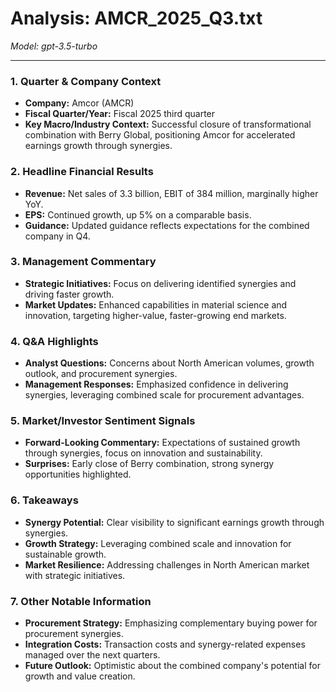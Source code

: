 # Analysis: AMCR_2025_Q3.txt

*Model: gpt-3.5-turbo*

---

### 1. **Quarter & Company Context**
- **Company:** Amcor (AMCR)
- **Fiscal Quarter/Year:** Fiscal 2025 third quarter
- **Key Macro/Industry Context:** Successful closure of transformational combination with Berry Global, positioning Amcor for accelerated earnings growth through synergies.

### 2. **Headline Financial Results**
- **Revenue:** Net sales of 3.3 billion, EBIT of 384 million, marginally higher YoY.
- **EPS:** Continued growth, up 5% on a comparable basis.
- **Guidance:** Updated guidance reflects expectations for the combined company in Q4.

### 3. **Management Commentary**
- **Strategic Initiatives:** Focus on delivering identified synergies and driving faster growth.
- **Market Updates:** Enhanced capabilities in material science and innovation, targeting higher-value, faster-growing end markets.

### 4. **Q&A Highlights**
- **Analyst Questions:** Concerns about North American volumes, growth outlook, and procurement synergies.
- **Management Responses:** Emphasized confidence in delivering synergies, leveraging combined scale for procurement advantages.

### 5. **Market/Investor Sentiment Signals**
- **Forward-Looking Commentary:** Expectations of sustained growth through synergies, focus on innovation and sustainability.
- **Surprises:** Early close of Berry combination, strong synergy opportunities highlighted.

### 6. **Takeaways**
- **Synergy Potential:** Clear visibility to significant earnings growth through synergies.
- **Growth Strategy:** Leveraging combined scale and innovation for sustainable growth.
- **Market Resilience:** Addressing challenges in North American market with strategic initiatives.

### 7. **Other Notable Information**
- **Procurement Strategy:** Emphasizing complementary buying power for procurement synergies.
- **Integration Costs:** Transaction costs and synergy-related expenses managed over the next quarters.
- **Future Outlook:** Optimistic about the combined company's potential for growth and value creation.